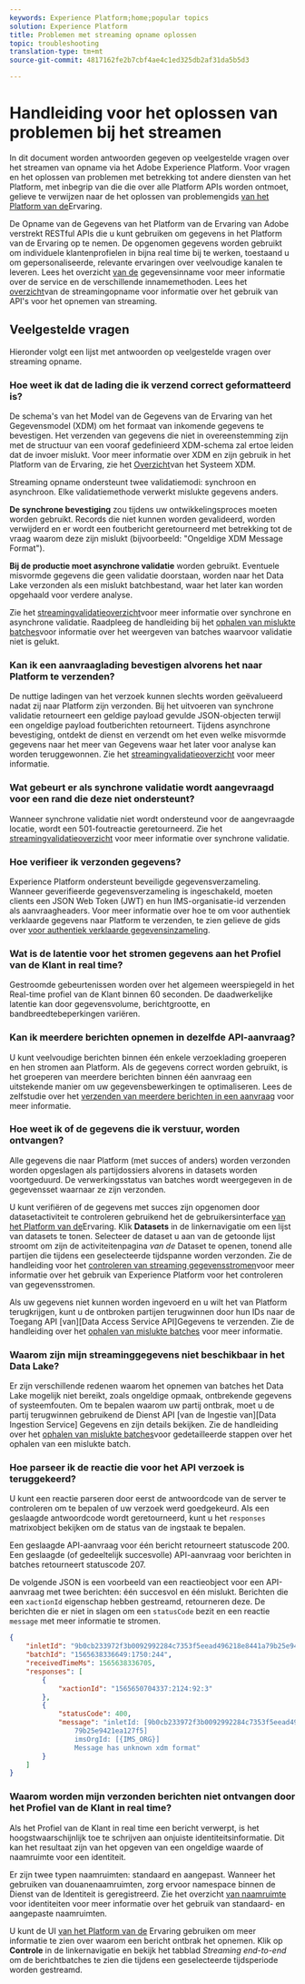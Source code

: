 ```yaml
---
keywords: Experience Platform;home;popular topics
solution: Experience Platform
title: Problemen met streaming opname oplossen
topic: troubleshooting
translation-type: tm+mt
source-git-commit: 4817162fe2b7cbf4ae4c1ed325db2af31da5b5d3

---
```



# Handleiding voor het oplossen van problemen bij het streamen

In dit document worden antwoorden gegeven op veelgestelde vragen over het streamen van opname via het Adobe Experience Platform. Voor vragen en het oplossen van problemen met betrekking tot andere diensten van het Platform, met inbegrip van die die over alle Platform APIs worden ontmoet, gelieve te verwijzen naar de het oplossen van problemengids [van het Platform van de](../../landing/troubleshooting.md)Ervaring.

De Opname van de Gegevens van het Platform van de Ervaring van Adobe verstrekt RESTful APIs die u kunt gebruiken om gegevens in het Platform van de Ervaring op te nemen. De opgenomen gegevens worden gebruikt om individuele klantenprofielen in bijna real time bij te werken, toestaand u om gepersonaliseerde, relevante ervaringen over veelvoudige kanalen te leveren. Lees het overzicht [van de](../home.md) gegevensinname voor meer informatie over de service en de verschillende innamemethoden. Lees het [overzicht](../streaming-ingestion/overview.md)van de streamingopname voor informatie over het gebruik van API&#39;s voor het opnemen van streaming.

## Veelgestelde vragen

Hieronder volgt een lijst met antwoorden op veelgestelde vragen over streaming opname.

### Hoe weet ik dat de lading die ik verzend correct geformatteerd is?

De schema&#39;s van het Model van de Gegevens van de Ervaring van het Gegevensmodel (XDM) om het formaat van inkomende gegevens te bevestigen. Het verzenden van gegevens die niet in overeenstemming zijn met de structuur van een vooraf gedefinieerd XDM-schema zal ertoe leiden dat de invoer mislukt. Voor meer informatie over XDM en zijn gebruik in het Platform van de Ervaring, zie het [Overzicht](../../xdm/home.md)van het Systeem XDM.

Streaming opname ondersteunt twee validatiemodi: synchroon en asynchroon. Elke validatiemethode verwerkt mislukte gegevens anders.

**De synchrone bevestiging** zou tijdens uw ontwikkelingsproces moeten worden gebruikt. Records die niet kunnen worden gevalideerd, worden verwijderd en er wordt een foutbericht geretourneerd met betrekking tot de vraag waarom deze zijn mislukt (bijvoorbeeld: &quot;Ongeldige XDM Message Format&quot;).

**Bij de productie moet asynchrone validatie** worden gebruikt. Eventuele misvormde gegevens die geen validatie doorstaan, worden naar het Data Lake verzonden als een mislukt batchbestand, waar het later kan worden opgehaald voor verdere analyse.

Zie het [streamingvalidatieoverzicht](../quality/streaming-validation.md)voor meer informatie over synchrone en asynchrone validatie. Raadpleeg de handleiding bij het [ophalen van mislukte batches](../quality/retrieve-failed-batches.md)voor informatie over het weergeven van batches waarvoor validatie niet is gelukt.

### Kan ik een aanvraaglading bevestigen alvorens het naar Platform te verzenden?

De nuttige ladingen van het verzoek kunnen slechts worden geëvalueerd nadat zij naar Platform zijn verzonden. Bij het uitvoeren van synchrone validatie retourneert een geldige payload gevulde JSON-objecten terwijl een ongeldige payload foutberichten retourneert. Tijdens asynchrone bevestiging, ontdekt de dienst en verzendt om het even welke misvormde gegevens naar het meer van Gegevens waar het later voor analyse kan worden teruggewonnen. Zie het [streamingvalidatieoverzicht](../quality/streaming-validation.md) voor meer informatie.

### Wat gebeurt er als synchrone validatie wordt aangevraagd voor een rand die deze niet ondersteunt?

Wanneer synchrone validatie niet wordt ondersteund voor de aangevraagde locatie, wordt een 501-foutreactie geretourneerd. Zie het [streamingvalidatieoverzicht](../quality/streaming-validation.md) voor meer informatie over synchrone validatie.

### Hoe verifieer ik verzonden gegevens?

Experience Platform ondersteunt beveiligde gegevensverzameling. Wanneer geverifieerde gegevensverzameling is ingeschakeld, moeten clients een JSON Web Token (JWT) en hun IMS-organisatie-id verzenden als aanvraagheaders. Voor meer informatie over hoe te om voor authentiek verklaarde gegevens naar Platform te verzenden, te zien gelieve de gids over [voor authentiek verklaarde gegevensinzameling](../tutorials/create-authenticated-streaming-connection.md).

### Wat is de latentie voor het stromen gegevens aan het Profiel van de Klant in real time?

Gestroomde gebeurtenissen worden over het algemeen weerspiegeld in het Real-time profiel van de Klant binnen 60 seconden. De daadwerkelijke latentie kan door gegevensvolume, berichtgrootte, en bandbreedtebeperkingen variëren.

### Kan ik meerdere berichten opnemen in dezelfde API-aanvraag?

U kunt veelvoudige berichten binnen één enkele verzoeklading groeperen en hen stromen aan Platform. Als de gegevens correct worden gebruikt, is het groeperen van meerdere berichten binnen één aanvraag een uitstekende manier om uw gegevensbewerkingen te optimaliseren. Lees de zelfstudie over het [verzenden van meerdere berichten in een aanvraag](../tutorials/streaming-multiple-messages.md) voor meer informatie.

### Hoe weet ik of de gegevens die ik verstuur, worden ontvangen?

Alle gegevens die naar Platform (met succes of anders) worden verzonden worden opgeslagen als partijdossiers alvorens in datasets worden voortgeduurd. De verwerkingsstatus van batches wordt weergegeven in de gegevensset waarnaar ze zijn verzonden.

U kunt verifiëren of de gegevens met succes zijn opgenomen door datasetactiviteit te controleren gebruikend het de gebruikersinterface [van het Platform van de](https://platform.adobe.com)Ervaring. Klik **Datasets** in de linkernavigatie om een lijst van datasets te tonen. Selecteer de dataset u aan van de getoonde lijst stroomt om zijn de activiteitenpagina *van de* Dataset te openen, tonend alle partijen die tijdens een geselecteerde tijdspanne worden verzonden. Zie de handleiding voor het [controleren van streaming gegevensstromen](../quality/monitor-data-flows.md)voor meer informatie over het gebruik van Experience Platform voor het controleren van gegevensstromen.

Als uw gegevens niet kunnen worden ingevoerd en u wilt het van Platform terugkrijgen, kunt u de ontbroken partijen terugwinnen door hun IDs naar de Toegang API [van][Data Access Service API]Gegevens te verzenden. Zie de handleiding over het [ophalen van mislukte batches](../quality/retrieve-failed-batches.md) voor meer informatie.

### Waarom zijn mijn streaminggegevens niet beschikbaar in het Data Lake?

Er zijn verschillende redenen waarom het opnemen van batches het Data Lake mogelijk niet bereikt, zoals ongeldige opmaak, ontbrekende gegevens of systeemfouten. Om te bepalen waarom uw partij ontbrak, moet u de partij terugwinnen gebruikend de Dienst API [van de Ingestie van][Data Ingestion Service] Gegevens en zijn details bekijken. Zie de handleiding over het [ophalen van mislukte batches](../quality/retrieve-failed-batches.md)voor gedetailleerde stappen over het ophalen van een mislukte batch.

### Hoe parseer ik de reactie die voor het API verzoek is teruggekeerd?

U kunt een reactie parseren door eerst de antwoordcode van de server te controleren om te bepalen of uw verzoek werd goedgekeurd. Als een geslaagde antwoordcode wordt geretourneerd, kunt u het `responses` matrixobject bekijken om de status van de ingstaak te bepalen.

Een geslaagde API-aanvraag voor één bericht retourneert statuscode 200. Een geslaagde (of gedeeltelijk succesvolle) API-aanvraag voor berichten in batches retourneert statuscode 207.

De volgende JSON is een voorbeeld van een reactieobject voor een API-aanvraag met twee berichten: één succesvol en één mislukt. Berichten die een `xactionId` eigenschap hebben gestreamd, retourneren deze. De berichten die er niet in slagen om een `statusCode` bezit en een reactie `message` met meer informatie te stromen.

```JSON
{
    "inletId": "9b0cb233972f3b0092992284c7353f5eead496218e8441a79b25e9421ea127f5",
    "batchId": "1565638336649:1750:244",
    "receivedTimeMs": 1565638336705,
    "responses": [
        {
            "xactionId": "1565650704337:2124:92:3"
        },
        {
            "statusCode": 400,
            "message": "inletId: [9b0cb233972f3b0092992284c7353f5eead496218e8441a
                79b25e9421ea127f5] 
                imsOrgId: [{IMS_ORG}] 
                Message has unknown xdm format"
        }
    ]
}
```

### Waarom worden mijn verzonden berichten niet ontvangen door het Profiel van de Klant in real time?

Als het Profiel van de Klant in real time een bericht verwerpt, is het hoogstwaarschijnlijk toe te schrijven aan onjuiste identiteitsinformatie. Dit kan het resultaat zijn van het opgeven van een ongeldige waarde of naamruimte voor een identiteit.

Er zijn twee typen naamruimten: standaard en aangepast. Wanneer het gebruiken van douanenaamruimten, zorg ervoor namespace binnen de Dienst van de Identiteit is geregistreerd. Zie het overzicht [van naamruimte](../../identity-service/namespaces.md) voor identiteiten voor meer informatie over het gebruik van standaard- en aangepaste naamruimten.

U kunt de UI [van het Platform van de](https://platform.adobe.com) Ervaring gebruiken om meer informatie te zien over waarom een bericht ontbrak het opnemen. Klik op **Controle** in de linkernavigatie en bekijk het tabblad _Streaming end-to-end_ om de berichtbatches te zien die tijdens een geselecteerde tijdsperiode worden gestreamd.
